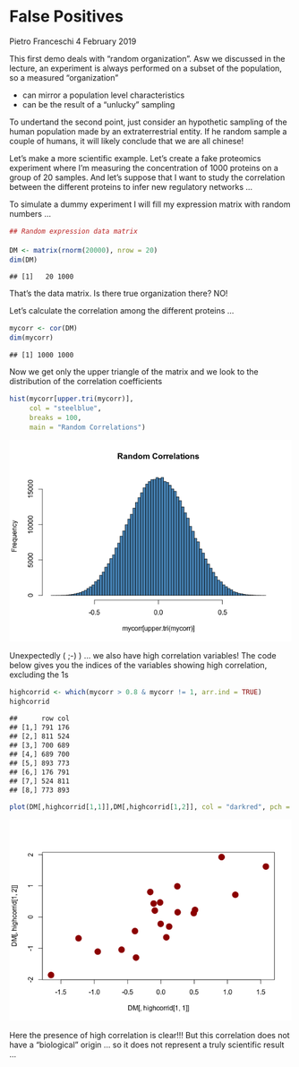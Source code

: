 False Positives
================
Pietro Franceschi
4 February 2019

This first demo deals with “random organization”. Asw we discussed in
the lecture, an experiment is always performed on a subset of the
population, so a measured “organization”

  - can mirror a population level characteristics
  - can be the result of a “unlucky” sampling

To undertand the second point, just consider an hypothetic sampling of
the human population made by an extraterrestrial entity. If he random
sample a couple of humans, it will likely conclude that we are all
chinese\!

Let’s make a more scientific example. Let’s create a fake proteomics
experiment where I’m measuring the concentration of 1000 proteins on a
group of 20 samples. And let’s suppose that I want to study the
correlation between the different proteins to infer new regulatory
networks …

To simulate a dummy experiment I will fill my expression matrix with
random numbers …

``` r
## Random expression data matrix

DM <- matrix(rnorm(20000), nrow = 20)
dim(DM)
```

    ## [1]   20 1000

That’s the data matrix. Is there true organization there? NO\!

Let’s calculate the correlation among the different proteins …

``` r
mycorr <- cor(DM)
dim(mycorr)
```

    ## [1] 1000 1000

Now we get only the upper triangle of the matrix and we look to the
distribution of the correlation coefficients

``` r
hist(mycorr[upper.tri(mycorr)], 
     col = "steelblue", 
     breaks = 100,
     main = "Random Correlations")
```

![](figs/falseposunnamed-chunk-2-1.png)<!-- -->

Unexpectedly ( ;-) ) … we also have high correlation variables\! The
code below gives you the indices of the variables showing high
correlation, excluding the 1s

``` r
highcorrid <- which(mycorr > 0.8 & mycorr != 1, arr.ind = TRUE)
highcorrid
```

    ##      row col
    ## [1,] 791 176
    ## [2,] 811 524
    ## [3,] 700 689
    ## [4,] 689 700
    ## [5,] 893 773
    ## [6,] 176 791
    ## [7,] 524 811
    ## [8,] 773 893

``` r
plot(DM[,highcorrid[1,1]],DM[,highcorrid[1,2]], col = "darkred", pch = 19, cex = 2)
```

![](figs/falseposunnamed-chunk-4-1.png)<!-- -->

Here the presence of high correlation is clear\!\!\! But this
correlation does not have a “biological” origin … so it does not
represent a truly scientific result …
